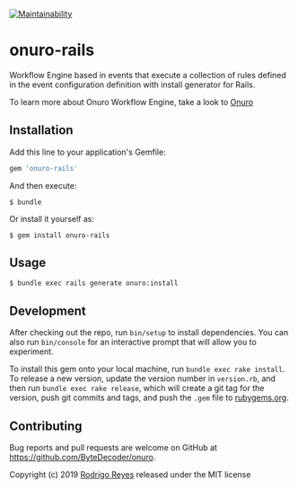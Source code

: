 [![Maintainability](https://api.codeclimate.com/v1/badges/a5e0e79038ef84f7197e/maintainability)](https://codeclimate.com/github/ByteDecoder/onuro-rails/maintainability)

# onuro-rails

Workflow Engine based in events that execute a collection of rules defined in the event configuration definition
with install generator for Rails.

To learn more about Onuro Workflow Engine, take a look to  [Onuro](https://github.com/ByteDecoder/onuro)

## Installation

Add this line to your application's Gemfile:

```ruby
gem 'onuro-rails'
```

And then execute:

    $ bundle

Or install it yourself as:

    $ gem install onuro-rails

## Usage

    $ bundle exec rails generate onuro:install

## Development

After checking out the repo, run `bin/setup` to install dependencies. You can also run `bin/console` for an interactive prompt that will allow you to experiment.

To install this gem onto your local machine, run `bundle exec rake install`. To release a new version, update the version number in `version.rb`, and then run `bundle exec rake release`, which will create a git tag for the version, push git commits and tags, and push the `.gem` file to [rubygems.org](https://rubygems.org).

## Contributing

Bug reports and pull requests are welcome on GitHub at https://github.com/ByteDecoder/onuro.


Copyright (c) 2019 [Rodrigo Reyes](https://twitter.com/bytedecoder) released under the MIT license
